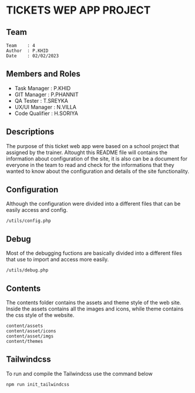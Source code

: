 # TICKETS WEP APP PROJECT

## Team

    Team    : 4
    Author  : P.KHID
    Date    : 02/02/2023

## Members and Roles
- Task Manager    : P.KHID
- GIT Manager     : P.PHANNIT
- QA Tester       : T.SREYKA
- UX/UI Manager   : N.VILLA
- Code Qualifier  : H.SORIYA

## Descriptions
The purpose of this ticket web app were based on a school project that assigned by the trainer. Altought this README file will contains the information about configuration of the site, it is also can be a document for everyone in the team to read and check for the informations that they wanted to know about the configuration and details of the site functionality.

## Configuration
Although the configuration were divided into a different files that can be easily access and config.

    /utils/config.php

## Debug
Most of the debugging fuctions are basically divided into a different files that use to import and access more easily.

    /utils/debug.php

## Contents
The contents folder contains the assets and theme style of the web site. Inside the assets contains all the images and icons, while theme contains the css style of the website.
    
    content/assets
    content/asset/icons
    content/asset/imgs
    content/themes
## Tailwindcss
To run and compile the Tailwindcss use the command below
    
    npm run init_tailwindcss